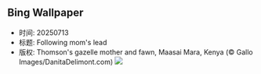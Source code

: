 ## Bing Wallpaper
- 时间: 20250713
- 标题: Following mom's lead
- 版权: Thomson's gazelle mother and fawn, Maasai Mara, Kenya (© Gallo Images/DanitaDelimont.com)
![](https://cn.bing.com/th?id=OHR.ThomsonGazelle_EN-US4354285846_UHD.jpg&rf=LaDigue_UHD.jpg&pid=hp&w=3840&h=2160&rs=1&c=4)
